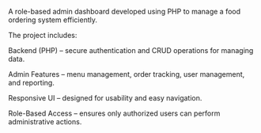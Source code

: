A role-based admin dashboard developed using PHP to manage a food ordering system efficiently.

The project includes:

Backend (PHP) – secure authentication and CRUD operations for managing data.

Admin Features – menu management, order tracking, user management, and reporting.

Responsive UI – designed for usability and easy navigation.

Role-Based Access – ensures only authorized users can perform administrative actions.
